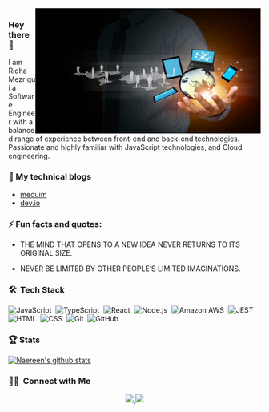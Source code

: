  <img align="right" alt="GIF" src="https://github.com/ridhamz/ridhamz/blob/main/images/16-167405_information-technology.jpg?raw=false" width="450" height="250" /> 
 
 ### Hey there 👋

I am Ridha Mezrigui a Software Engineer with  a balanced range of experience between front-end and back-end technologies.<br/>
Passionate and highly familiar with JavaScript technologies, and Cloud engineering. 

### 📒 My technical blogs

- [meduim](https://medium.com/@ridhamezrigui07)
- [dev.io](https://dev.to/ridhamz)

### ⚡ Fun facts and quotes:

- THE MIND THAT OPENS TO A NEW IDEA NEVER RETURNS TO ITS ORIGINAL SIZE. <br>

- NEVER BE LIMITED BY OTHER PEOPLE’S LIMITED IMAGINATIONS. <br>

### 🛠 &nbsp;Tech Stack

![JavaScript](https://img.shields.io/badge/-JavaScript-05122A?style=flat&logo=javascript)&nbsp;
![TypeScript](https://img.shields.io/badge/-TypeScript-05122A?style=flat&logo=typescript)&nbsp;
![React](https://img.shields.io/badge/-React-05122A?style=flat&logo=react)&nbsp;
![Node.js](https://img.shields.io/badge/-Node.js-05122A?style=flat&logo=node.js)&nbsp;
![Amazon AWS](https://img.shields.io/badge/Amazon_AWS-05122A?style=for-the-badge&logo=amazonaws&logoColor=white)&nbsp;
![JEST](https://img.shields.io/badge/Jest-05122A?style=for-the-badge&logo=Jest&logoColor=white)&nbsp;
![HTML](https://img.shields.io/badge/-HTML-05122A?style=flat&logo=HTML5)&nbsp;
![CSS](https://img.shields.io/badge/-CSS-05122A?style=flat&logo=CSS3&logoColor=1572B6)&nbsp;
![Git](https://img.shields.io/badge/-Git-05122A?style=flat&logo=git)&nbsp;
![GitHub](https://img.shields.io/badge/-GitHub-05122A?style=flat&logo=github)&nbsp;

### 🏆 Stats

[![Naereen's github stats](https://github-readme-stats.vercel.app/api?username=ridhamz&theme=blue-green&show_icons=true)](https://github.com/ridhamz/github-readme-stats)

### 🤝🏻 &nbsp;Connect with Me

<p align="center">
<a href="https://www.linkedin.com/in/ridha-mezrigui-205010177/"><img src="https://img.shields.io/badge/ridha-mezrigui-205010177?     style=flat&logo=Linkedin&logoColor=white"/>
  </a>
<a href="mailto:ridhamezrigui07@gmail.com"><img src="https://img.shields.io/badge/-ridhamezrigui07@gmail.com-D14836?style=flat&logo=Gmail&logoColor=white"/></a>
</p>

